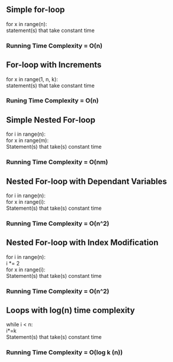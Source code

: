 ## Simple for-loop
for x in range(n):  
    statement(s) that take constant time  
### Running Time Complexity = O(n)

## For-loop with Increments
for x in range(1, n, k):  
    statement(s) that take constant time  
### Runing Time Complexity = O(n)

## Simple Nested For-loop
for i in range(n):  
    for x in range(m):  
        Statement(s) that take(s) constant time  
### Running Time Complexity = O(nm)

## Nested For-loop with Dependant Variables
for i in range(n):  
    for x in range(i):  
        Statement(s) that take(s) constant time  
### Running Time Complexity = O(n^2)

## Nested For-loop with Index Modification
for i in range(n):  
    i *= 2  
    for x in range(i):  
        Statement(s) that take(s) constant time  
### Running Time Complexity = O(n^2)

## Loops with log(n) time complexity
while i < n:  
    i*=k  
    Statement(s) that take(s) constant time  
### Running Time Complexity = O(log k (n))